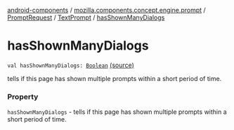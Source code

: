 [android-components](../../../index.md) / [mozilla.components.concept.engine.prompt](../../index.md) / [PromptRequest](../index.md) / [TextPrompt](index.md) / [hasShownManyDialogs](./has-shown-many-dialogs.md)

# hasShownManyDialogs

`val hasShownManyDialogs: `[`Boolean`](https://kotlinlang.org/api/latest/jvm/stdlib/kotlin/-boolean/index.html) [(source)](https://github.com/mozilla-mobile/android-components/blob/master/components/concept/engine/src/main/java/mozilla/components/concept/engine/prompt/PromptRequest.kt#L65)

tells if this page has shown multiple prompts within a short period of time.

### Property

`hasShownManyDialogs` - tells if this page has shown multiple prompts within a short period of time.
